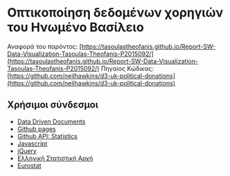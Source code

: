 # Οπτικοποίηση δεδομένων χορηγιών του Ηνωμένο Βασίλειο

Αναφορά του παρόντος: [https://tasoulastheofanis.github.io/Report-SW-Data-Visualization-Tasoulas-Theofanis-P2015092/](https://tasoulastheofanis.github.io/Report-SW-Data-Visualization-Tasoulas-Theofanis-P2015092/)
Πηγαίος Κώδικας: [https://github.com/neilhawkins/d3-uk-political-donations](https://github.com/neilhawkins/d3-uk-political-donations)

## Χρήσιμοι σύνδεσμοι

* [Data Driven Documents](https://d3js.org/)
* [Github pages](https://pages.github.com/)
* [Github API: Statistics](https://developer.github.com/v3/repos/statistics/)
* [Javascript](https://www.javascript.com/)
* [jQuery](https://jquery.com/)
* [Ελληνική Στατιστική Αρχή](http://www.statistics.gr/)
* [Eurostat](http://ec.europa.eu/eurostat/)
